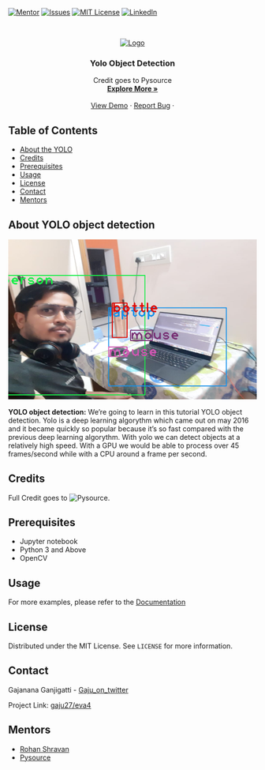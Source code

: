 <!--
*** Thanks for checking out this README Template. If you have a suggestion that would
*** make this better, please fork the repo and create a pull request or simply open
*** an issue with the tag "enhancement".
*** Thanks again! Now go create something AMAZING! :D
***
***
***
*** To avoid retyping too much info. Do a search and replace for the following:
*** github_username, repo, twitter_handle, email
-->





<!-- PROJECT SHIELDS -->
<!--
*** I'm using markdown "reference style" links for readability.
*** Reference links are enclosed in brackets [ ] instead of parentheses ( ).
*** See the bottom of this document for the declaration of the reference variables
*** for contributors-url, forks-url, etc. This is an optional, concise syntax you may use.
*** https://www.markdownguide.org/basic-syntax/#reference-style-links
-->
[![Mentor][mentor-shield]][mentor-url]
[![Issues][issues-shield]][issues-url]
[![MIT License][license-shield]][license-url]
[![LinkedIn][linkedin-shield]][linkedin-url]



<!-- PROJECT LOGO -->
<br />
<p align="center">
  <a href="https://github.com/github_username/repo">
    <img src="images/logo.png" alt="Logo" width="80" height="80">
  </a>

  <h3 align="center">Yolo Object Detection</h3>

  <p align="center">
    Credit goes to Pysource
    <br />
    <a href="https://pysource.com/2019/06/27/yolo-object-detection-using-opencv-with-python/"><strong>Explore More »</strong></a>
    <br />
    <br />
    <a href="https://github.com/Gaju27/eva4/blob/master/S13/yolo_object_detection/Yolo_object_detection.ipynb">View Demo</a>
    ·
    <a href="https://github.com/Gaju27/eva4/issues">Report Bug</a>
    ·
   </p>
</p>



<!-- TABLE OF CONTENTS -->
## Table of Contents

* [About the YOLO](#about-yolo-object-detection)
* [Credits](#credits)
* [Prerequisites](#prerequisites)
* [Usage](#usage)
* [License](#license)
* [Contact](#contact)
* [Mentors](#mentors)



<!-- ABOUT THE YOLO -->
## About YOLO object detection

[![Pysource][product-screenshot]](https://pysource.com/2019/06/27/yolo-object-detection-using-opencv-with-python/)

**YOLO object detection:**
  We’re going to learn in this tutorial YOLO object detection. Yolo is a deep learning algorythm which came out on may 2016 and it became quickly so popular because it’s so fast compared with the previous deep learning algorythm.
  With yolo we can detect objects at a relatively high speed. With a GPU we would be able to process over 45 frames/second while with a CPU around a frame per second.

<!-- CREDITS -->
## Credits

Full Credit goes to ![Pysource.](https://pysource.com/2019/06/27/yolo-object-detection-using-opencv-with-python/)

## Prerequisites

* Jupyter notebook
* Python 3 and Above
* OpenCV

<!-- USAGE EXAMPLES -->
## Usage

For more examples, please refer to the [Documentation](https://pysource.com/2019/06/27/yolo-object-detection-using-opencv-with-python/)

<!-- LICENSE -->
## License

Distributed under the MIT License. See `LICENSE` for more information.


<!-- CONTACT -->
## Contact

Gajanana Ganjigatti - [Gaju_on_twitter](https://twitter.com/Gajucg)

Project Link: [gaju27/eva4](https://github.com/gaju27/eva4)



<!-- MENTORS -->
## Mentors

* [Rohan Shravan](https://www.linkedin.com/in/rohanshravan/)
* [Pysource](https://pysource.com/2019/06/27/yolo-object-detection-using-opencv-with-python/)





<!-- MARKDOWN LINKS & IMAGES -->
<!-- https://www.markdownguide.org/basic-syntax/#reference-style-links -->
[mentor-shield]: https://img.shields.io/badge/Mentor-mentor-yellowgreen
[mentor-url]: https://www.linkedin.com/in/rohanshravan/
[forks-shield]: https://img.shields.io/github/forks/othneildrew/Best-README-Template.svg?style=flat-square
[forks-url]: https://github.com/othneildrew/Best-README-Template/network/members
[stars-shield]: https://img.shields.io/github/stars/othneildrew/Best-README-Template.svg?style=flat-square
[stars-url]: https://github.com/othneildrew/Best-README-Template/stargazers
[issues-shield]: https://img.shields.io/github/issues/othneildrew/Best-README-Template.svg?style=flat-square
[issues-url]: https://github.com/othneildrew/Best-README-Template/issues
[license-shield]: https://img.shields.io/github/license/othneildrew/Best-README-Template.svg?style=flat-square
[license-url]: https://github.com/Gaju27/EVA/blob/master/LICENSE.txt
[linkedin-shield]: https://img.shields.io/badge/-LinkedIn-black.svg?style=flat-square&logo=linkedin&colorB=555
[linkedin-url]: https://www.linkedin.com/in/gajanana-ganjigatti/
[product-screenshot]: https://github.com/Gaju27/eva4/blob/master/S13/yolo_object_detection/Studyroom.png
